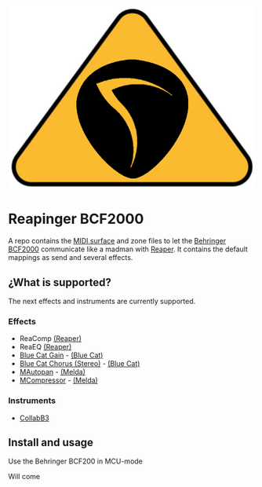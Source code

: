 ![logo](./assets/reapinger-logo.png)

# Reapinger BCF2000

A repo contains the [MIDI surface][csi-surface] and zone files to let the [Behringer BCF2000](bcf2000) communicate like a madman with [Reaper][reaper].
It contains the default mappings as send and several effects.

## ¿What is supported?

The next effects and instruments are currently supported.

### Effects

* ReaComp [(Reaper)][reaplugs]
* ReaEQ [(Reaper)][reaplugs]
* [Blue Cat Gain](./docs/BlueCatGain.md ) - [(Blue Cat)][bluecat]
* [Blue Cat Chorus (Stereo)](./docs/BlueCatChorusStereo.md) - [(Blue Cat)][bluecat]
* [MAutopan](./docs/MAutopan.md) - [(Melda)][melda]
* [MCompressor](./docs/MCompressor.md) - [(Melda)][melda]

### Instruments

* [CollabB3](https://sampleson.com/collab3-free-tonewheel-organ.html)

## Install and usage

Use the Behringer BCF200 in MCU-mode


Will come

[reaper]: https://reaper.fm
[csi-surface]: https://github.com/malcolmgroves/reaper_csi/wiki/Defining-Control-Surface-Capabilities
[bcf2000]: https://www.behringer.com/Categories/Behringer/Computer-Audio/Desktop-Controllers/BCF2000/p/P0246#googtrans(en|en)
[reaplugs]: http://reaper.fm/reaplugs/
[bluecat]: https://www.bluecataudio.com/Products/Bundle_FreewarePack/
[melda]: https://www.meldaproduction.com/MFreeFXBundle